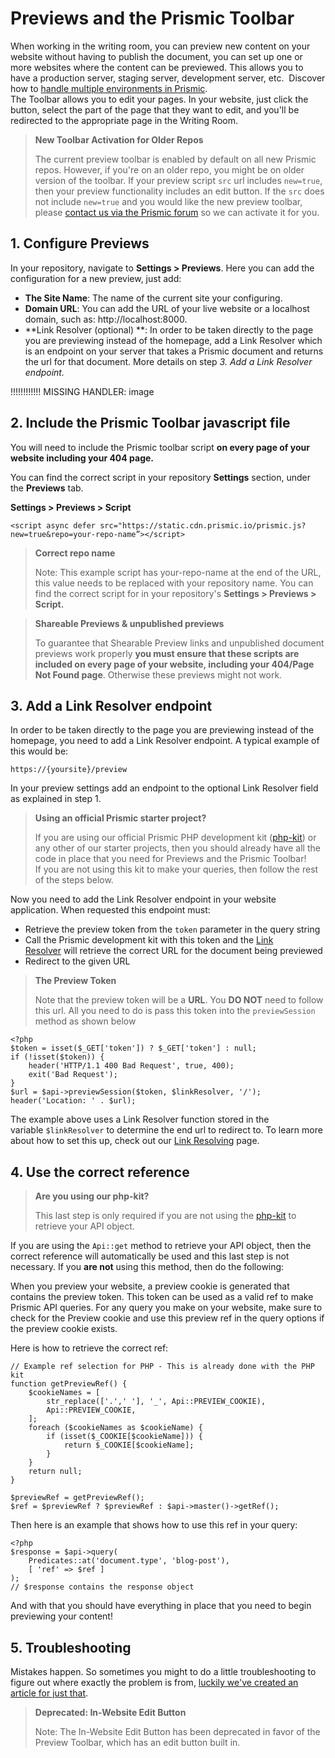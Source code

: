 # Previews and the Prismic Toolbar

When working in the writing room, you can preview new content on your website without having to publish the document, you can set up one or more websites where the content can be previewed. This allows you to have a production server, staging server, development server, etc.  Discover how to [handle multiple environments in Prismic](https://intercom.help/prismicio/prismic-io-basics/using-multiple-environments-of-one-prismic-repository).<br/>
The Toolbar allows you to edit your pages. In your website, just click the button, select the part of the page that they want to edit, and you'll be redirected to the appropriate page in the Writing Room.

> **New Toolbar Activation for Older Repos**
>
> The current preview toolbar is enabled by default on all new Prismic repos. However, if you're on an older repo, you might be on older version of the toolbar. If your preview script `src` url includes `new=true`, then your preview functionality includes an edit button. If the `src` does not include `new=true` and you would like the new preview toolbar, please [contact us via the Prismic forum](https://community.prismic.io/t/feature-activations-graphql-integration-fields-etc/847) so we can activate it for you.

## 1. Configure Previews

In your repository, navigate to **Settings > Previews**. Here you can add the configuration for a new preview, just add:

-   **The Site Name**: The name of the current site your configuring.
-   **Domain URL**: You can add the URL of your live website or a localhost domain, such as: http://localhost:8000.
-   **Link Resolver (optional) **: In order to be taken directly to the page you are previewing instead of the homepage, add a Link Resolver which is an endpoint on your server that takes a Prismic document and returns the url for that document. More details on step _3. Add a Link Resolver endpoint._

!!!!!!!!!!!! MISSING HANDLER: image

## 2. Include the Prismic Toolbar javascript file

You will need to include the Prismic toolbar script **on every page of your website including your 404 page.**

You can find the correct script in your repository **Settings** section, under the **Previews** tab.

**Settings > Previews > Script**

```
<script async defer src="https://static.cdn.prismic.io/prismic.js?new=true&repo=your-repo-name”></script>
```

> **Correct repo name**
>
> Note: This example script has your-repo-name at the end of the URL, this value needs to be replaced with your repository name. You can find the correct script for in your repository's **Settings > Previews > Script.**

> **Shareable Previews & unpublished previews**
>
> To guarantee that Shearable Preview links and unpublished document previews work properly **you must ensure that these scripts are included on every page of your website, including your 404/Page Not Found page**. Otherwise these previews might not work.

## 3. Add a Link Resolver endpoint

In order to be taken directly to the page you are previewing instead of the homepage, you need to add a Link Resolver endpoint. A typical example of this would be:

```
https://{yoursite}/preview
```

In your preview settings add an endpoint to the optional Link Resolver field as explained in step 1.

> **Using an official Prismic starter project?**
>
> If you are using our official Prismic PHP development kit ([php-kit](https://github.com/prismicio/php-kit)) or any other of our starter projects, then you should already have all the code in place that you need for Previews and the Prismic Toolbar!<br/>
> If you are not using this kit to make your queries, then follow the rest of the steps below.

Now you need to add the Link Resolver endpoint in your website application. When requested this endpoint must:

-   Retrieve the preview token from the `token` parameter in the query string
-   Call the Prismic development kit with this token and the [Link Resolver](./link-resolver-php.md) will retrieve the correct URL for the document being previewed
-   Redirect to the given URL

> **The Preview Token**
>
> Note that the preview token will be a **URL**. You **DO NOT** need to follow this url. All you need to do is pass this token into the `previewSession` method as shown below

```
<?php
$token = isset($_GET['token']) ? $_GET['token'] : null;
if (!isset($token)) {
    header('HTTP/1.1 400 Bad Request', true, 400);
    exit('Bad Request');
}
$url = $api->previewSession($token, $linkResolver, '/');
header('Location: ' . $url);
```

The example above uses a Link Resolver function stored in the variable `$linkResolver` to determine the end url to redirect to. To learn more about how to set this up, check out our [Link Resolving](./link-resolver-php.md) page.

## 4. Use the correct reference

> **Are you using our php-kit?**
>
> This last step is only required if you are not using the [php-kit](https://github.com/prismicio/php-kit) to retrieve your API object.

If you are using the `Api::get` method to retrieve your API object, then the correct reference will automatically be used and this last step is not necessary. If you **are not** using this method, then do the following:

When you preview your website, a preview cookie is generated that contains the preview token. This token can be used as a valid ref to make Prismic API queries. For any query you make on your website, make sure to check for the Preview cookie and use this preview ref in the query options if the preview cookie exists.

Here is how to retrieve the correct ref:

```
// Example ref selection for PHP - This is already done with the PHP kit
function getPreviewRef() {
    $cookieNames = [
        str_replace(['.',' '], '_', Api::PREVIEW_COOKIE),
        Api::PREVIEW_COOKIE,
    ];
    foreach ($cookieNames as $cookieName) {
        if (isset($_COOKIE[$cookieName])) {
            return $_COOKIE[$cookieName];
        }
    }
    return null;
}

$previewRef = getPreviewRef();
$ref = $previewRef ? $previewRef : $api->master()->getRef();
```

Then here is an example that shows how to use this ref in your query:

```
<?php
$response = $api->query(
    Predicates::at('document.type', 'blog-post'),
    [ 'ref' => $ref ]
);
// $response contains the response object
```

And with that you should have everything in place that you need to begin previewing your content!

## 5. Troubleshooting

Mistakes happen. So sometimes you might to do a little troubleshooting to figure out where exactly the problem is from, [luckily we've created an article for just that](https://user-guides.prismic.io/en/articles/3403530-troubleshooting-previews).

> **Deprecated: In-Website Edit Button**
>
> Note: The In-Website Edit Button has been deprecated in favor of the Preview Toolbar, which has an edit button built in.
